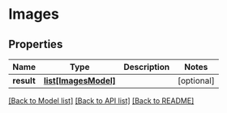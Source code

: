 # Images

## Properties
Name | Type | Description | Notes
------------ | ------------- | ------------- | -------------
**result** | [**list[ImagesModel]**](ImagesModel.md) |  | [optional] 

[[Back to Model list]](../README.md#documentation-for-models) [[Back to API list]](../README.md#documentation-for-api-endpoints) [[Back to README]](../README.md)


